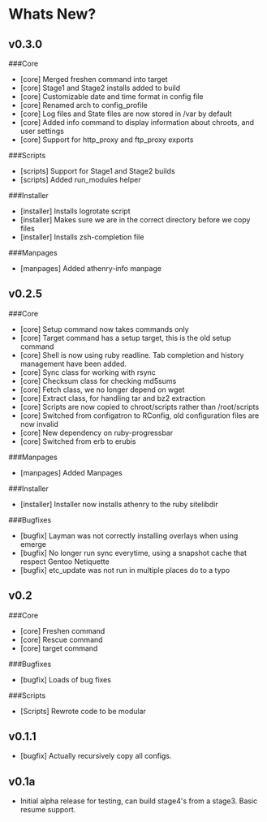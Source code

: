 Whats New?
==========

v0.3.0
------
###Core
* \[core\] Merged freshen command into target
* \[core\] Stage1 and Stage2 installs added to build
* \[core\] Customizable date and time format in config file
* \[core\] Renamed arch to config\_profile
* \[core\] Log files and State files are now stored in /var by default
* \[core\] Added info command to display information about chroots, and user settings
* \[core\] Support for http\_proxy and ftp\_proxy exports

###Scripts
* \[scripts\] Support for Stage1 and Stage2 builds
* \[scripts\] Added run\_modules helper

###Installer
* \[installer\] Installs logrotate script
* \[installer\] Makes sure we are in the correct directory before we copy files
* \[installer\] Installs zsh-completion file

###Manpages
* \[manpages\] Added athenry-info manpage

v0.2.5
------
###Core
* \[core\] Setup command now takes commands only
* \[core\] Target command has a setup target, this is the old setup command
* \[core\] Shell is now using ruby readline. Tab completion and history management have been added.
* \[core\] Sync class for working with rsync
* \[core\] Checksum class for checking md5sums
* \[core\] Fetch class, we no longer depend on wget
* \[core\] Extract class, for handling tar and bz2 extraction
* \[core\] Scripts are now copied to chroot/scripts rather than /root/scripts
* \[core\] Switched from configatron to RConfig, old configuration files are now invalid
* \[core\] New dependency on ruby-progressbar
* \[core\] Switched from erb to erubis

###Manpages
* \[manpages\] Added Manpages

###Installer
* \[installer\] Installer now installs athenry to the ruby sitelibdir

###Bugfixes
* \[bugfix\] Layman was not correctly installing overlays when using emerge
* \[bugfix\] No longer run sync everytime, using a snapshot cache that respect Gentoo Netiquette
* \[bugfix\] etc\_update was not run in multiple places do to a typo


v0.2
----

###Core
* \[core\] Freshen command
* \[core\] Rescue command
* \[core\] target command

###Bugfixes
* \[bugfix\] Loads of bug fixes

###Scripts
* \[Scripts\] Rewrote code to be modular


v0.1.1
------
* \[bugfix\] Actually recursively copy all configs.

v0.1a
-----
* Initial alpha release for testing, can build stage4's from a stage3. Basic resume support. 
